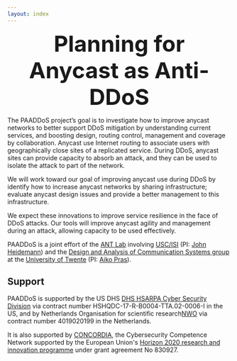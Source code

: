 ```yaml
---
layout: index
---
```


<div style="font-size:50px; text-align:center; font-weight:bold">Planning for Anycast as Anti-DDoS</div>

<!-- The PAADDoS project’s goal is to defend against large-scale Distributed Denial-of-Service (DDoS) attacks by making anycast-based capacity more effective than it is today. Anycast use Internet routing to associate users with geographically close sites of a replicated service. During DDoS, anycast sites can provide capacity to absorb an attack, and they can be used to isolate the attack to part of the network. -->

<!-- We will work toward our goal of improving anycast use during DDoS by (1) developing tools to map anycast catchments and baseline load, (2) develop methods to plan changes and their effects on catchments, and (3) develop tools to estimate attack load and assist anycast reconfiguration during an attack. -->

The PAADDoS project’s goal is to investigate how to improve anycast networks to better support DDoS mitigation by understanding current services, and boosting design, routing control, management and coverage by collaboration. Anycast use Internet routing to associate users with geographically close sites of a replicated service. During DDoS, anycast sites can provide capacity to absorb an attack, and they can be used to isolate the attack to part of the network. 

<!-- We will work toward our goal of improving anycast use during DDoS by answering some research questions:* **RQ1:** Which requirements are needed to build a shared anycast defense against DDoS ?* **RQ2:** Which aspects of anycast design should be considered on DDoS mitigation ?* **RQ3**: What are the best spots in the Internet to deploy an anycast network for DDoS mitigation?* **RQ4**: How to better exploit anycast routing to fight DDoS attacks ?* **RQ5:** How to enable operators/administrators/players to manage anycast networks on a shared infrastructure ? -->

We will work toward our goal of improving anycast use during DDoS by identify how to increase anycast networks by sharing infrastructure; evaluate anycast design issues and provide a better management to this infrastructure.

We expect these innovations to improve service resilience in the face of DDoS attacks. Our tools will improve anycast agility and management during an attack, allowing capacity to be used effectively.

PAADDoS is a joint effort of the [ANT Lab](https://ant.isi.edu/) involving [USC/ISI](https://www.isi.edu/) (PI: [John Heidemann](https://www.isi.edu/~johnh/)) and the [Design and Analysis of Communication Systems group](https://www.utwente.nl/en/eemcs/dacs/) at the [University of Twente](https://www.utwente.nl/) (PI: [Aiko Pras](https://people.utwente.nl/a.pras)).

## Support

PAADDoS is supported by the US DHS [DHS HSARPA Cyber Security Division](https://www.dhs.gov/science-and-technology/cyber-security-division) via contract number HSHQDC-17-R-B0004-TTA.02-0006-I in the US, and by Netherlands Organisation for scientific research[NWO](https://www.nwo.nl/actueel/nieuws/2018/11/nwo-kent-12-miljoen-euro-toe-aan-cybersecurity-onderzoek.html) via contract number 4019020199 in the Netherlands.  

It is also supported by [CONCORDIA](https://www.concordia-h2020.eu), the Cybersecurity Competence Network supported by the European Union's [Horizon 2020 research and innovation programme](https://ec.europa.eu/programmes/horizon2020/en) under grant agreement No 830927.
